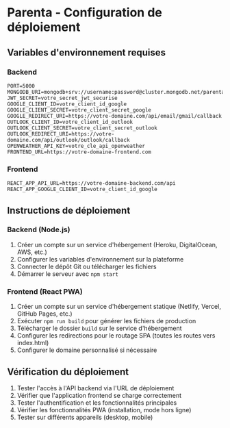 # Parenta - Configuration de déploiement

## Variables d'environnement requises

### Backend
```
PORT=5000
MONGODB_URI=mongodb+srv://username:password@cluster.mongodb.net/parenta
JWT_SECRET=votre_secret_jwt_securise
GOOGLE_CLIENT_ID=votre_client_id_google
GOOGLE_CLIENT_SECRET=votre_client_secret_google
GOOGLE_REDIRECT_URI=https://votre-domaine.com/api/email/gmail/callback
OUTLOOK_CLIENT_ID=votre_client_id_outlook
OUTLOOK_CLIENT_SECRET=votre_client_secret_outlook
OUTLOOK_REDIRECT_URI=https://votre-domaine.com/api/outlook/outlook/callback
OPENWEATHER_API_KEY=votre_cle_api_openweather
FRONTEND_URL=https://votre-domaine-frontend.com
```

### Frontend
```
REACT_APP_API_URL=https://votre-domaine-backend.com/api
REACT_APP_GOOGLE_CLIENT_ID=votre_client_id_google
```

## Instructions de déploiement

### Backend (Node.js)
1. Créer un compte sur un service d'hébergement (Heroku, DigitalOcean, AWS, etc.)
2. Configurer les variables d'environnement sur la plateforme
3. Connecter le dépôt Git ou télécharger les fichiers
4. Démarrer le serveur avec `npm start`

### Frontend (React PWA)
1. Créer un compte sur un service d'hébergement statique (Netlify, Vercel, GitHub Pages, etc.)
2. Exécuter `npm run build` pour générer les fichiers de production
3. Télécharger le dossier `build` sur le service d'hébergement
4. Configurer les redirections pour le routage SPA (toutes les routes vers index.html)
5. Configurer le domaine personnalisé si nécessaire

## Vérification du déploiement
1. Tester l'accès à l'API backend via l'URL de déploiement
2. Vérifier que l'application frontend se charge correctement
3. Tester l'authentification et les fonctionnalités principales
4. Vérifier les fonctionnalités PWA (installation, mode hors ligne)
5. Tester sur différents appareils (desktop, mobile)
